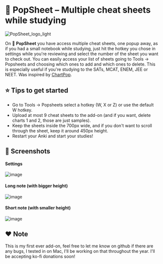 # 📝 PopSheet – Multiple cheat sheets while studying 

![PopSheet_logo_light](https://github.com/user-attachments/assets/90f7dfe8-09c8-4798-99fe-157b536fe306)

On 📝 **PopSheet** you have access multiple cheat sheets, one popup away, as if you had a small notebook while studying, just hit the hotkey you chose in settings while you're reviewing and select the number of the sheet you want to check out. You can easily access your list of sheets going to Tools -> Popsheets and choosing which ones to add and which ones to delete. This is especially useful if you're studying to the SATs, MCAT, ENEM, JEE or NEET. Was inspired by [ChartPop](https://ankiweb.net/shared/info/317566972).

## ⭐️ Tips to get started
- Go to Tools -> Popsheets select a hotkey (W, X or Z) or use the default W hotkey.
- Upload at most 9 cheat sheets to the add-on (and if you want, delete charts 1 and 2, those are just samples).
- Keep the sheets inside the 700px wide, and if you don't want to scroll through the sheet, keep it around 450px height.
- Restart your Anki and start your studies!

## 📸 Screenshots
#### Settings

![image](https://github.com/user-attachments/assets/cf143ee9-ca32-42aa-be5f-769097186f98)

#### Long note (with bigger height)
![image](https://github.com/user-attachments/assets/e30f457a-3ea8-4a87-af78-89c788e745ac)

#### Short note (with smaller height)
![image](https://github.com/user-attachments/assets/6f0b7826-d49d-448a-a352-297d36883b5d)

## ❤️ Note 
This is my first ever add-on, feel free to let me know on github if there are any bugs, I tested in on Mac, I'll be working on that throughout the year. I'll be accepting ko-fi donations soon!
